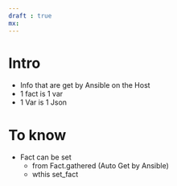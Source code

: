 ```yaml
---
draft : true
mx:  
---
```


# Intro
- Info that are get by Ansible on the Host  
- 1 fact is 1 var
- 1 Var is 1 Json

# To know
- Fact can be set 
  - from Fact.gathered (Auto Get by Ansible)
  - wthis set_fact 

